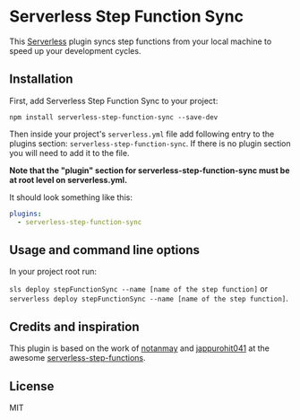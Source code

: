 # Serverless Step Function Sync
This [Serverless](https://github.com/serverless/serverless) plugin syncs step functions from your local machine to speed up your development cycles.

## Installation

First, add Serverless Step Function Sync to your project:

`npm install serverless-step-function-sync --save-dev`

Then inside your project's `serverless.yml` file add following entry to the plugins section: `serverless-step-function-sync`. If there is no plugin section you will need to add it to the file.

**Note that the "plugin" section for serverless-step-function-sync must be at root level on serverless.yml.**

It should look something like this:

```yml
plugins:
  - serverless-step-function-sync
```

## Usage and command line options

In your project root run:

`sls deploy stepFunctionSync --name [name of the step function]` or `serverless deploy stepFunctionSync --name [name of the step function]`.

## Credits and inspiration

This plugin is based on the work of [notanmay](https://github.com/notanmay) and [jappurohit041](https://github.com/jappurohit041/) at the awesome [serverless-step-functions](https://github.com/serverless-operations/serverless-step-functions).

## License

MIT
